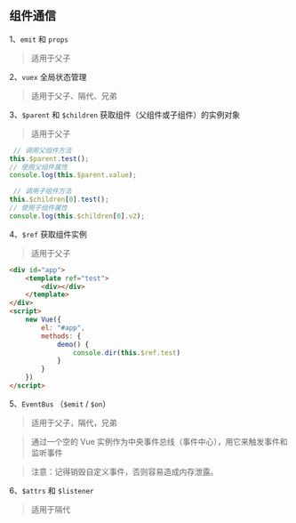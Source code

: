 ## 组件通信

1、`emit` 和 `props`

> 适用于父子



2、`vuex` 全局状态管理

> 适用于父子、隔代、兄弟



3、`$parent` 和 `$children` 获取组件（父组件或子组件）的实例对象

> 适用于父子

```javascript
 // 调用父组件方法
this.$parent.test();
// 使用父组件属性
console.log(this.$parent.value);

 // 调用子组件方法
this.$children[0].test();
// 使用子组件属性
console.log(this.$children[0].v2);
```



4、`$ref`  获取组件实例

> 适用于父子

```html
<div id="app">
    <template ref="test">
        <div></div>
    </template>
</div>
<script>
    new Vue({
        el: "#app",
        methods: {
            demo() {
                console.dir(this.$ref.test)
            }
        }
    })
</script>
```



5、`EventBus` （`$emit` / `$on`）

> 适用于父子，隔代，兄弟

> 通过一个空的 Vue 实例作为中央事件总线（事件中心），用它来触发事件和监听事件

> 注意：记得销毁自定义事件，否则容易造成内存泄露。



6、`$attrs` 和 `$listener`

> 适用于隔代



